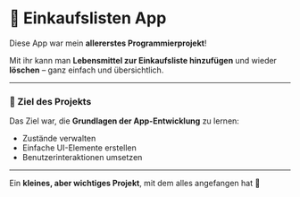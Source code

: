 # 🛒 Einkaufslisten App

Diese App war mein **allererstes Programmierprojekt**!  

Mit ihr kann man **Lebensmittel zur Einkaufsliste hinzufügen** und wieder **löschen** – ganz einfach und übersichtlich.  

---

### 🎯 Ziel des Projekts
Das Ziel war, die **Grundlagen der App-Entwicklung** zu lernen:
- Zustände verwalten  
- Einfache UI-Elemente erstellen  
- Benutzerinteraktionen umsetzen  

---

Ein **kleines, aber wichtiges Projekt**, mit dem alles angefangen hat 🚀  

